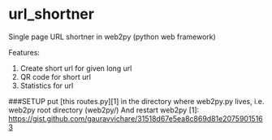 # url_shortner
Single page URL shortner in web2py (python web framework)

Features:
1. Create short url for given long url   
2. QR code for short url   
3. Statistics for url   

###SETUP
put [this routes.py][1] in the directory where web2py.py lives, i.e. web2py root directory (web2py/)
And restart web2py
[1]: https://gist.github.com/gauravvichare/31518d67e5ea8c869d81e20759015163